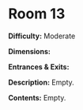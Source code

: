 # Room 13

**Difficulty:** Moderate

**Dimensions:** 

**Entrances & Exits:**

**Description:**
Empty.

**Contents:**
Empty.